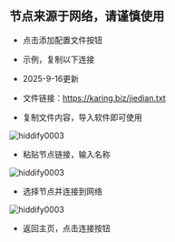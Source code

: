## 节点来源于网络，请谨慎使用
- 点击添加配置文件按钮
- 示例，复制以下连接
- 2025-9-16更新

- 文件链接：https://karing.biz/jiedian.txt
- 复制文件内容，导入软件即可使用


![hiddify0003](https://getfreevpn.info/img/karing导入5.png)

- 粘贴节点链接，输入名称

![hiddify0003](https://getfreevpn.info/img/karing导入3.png)

- 选择节点并连接到网络

![hiddify0003](https://getfreevpn.info/img/karing导入4.png)

- 返回主页，点击连接按钮